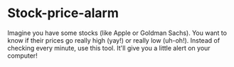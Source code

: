 # Stock-price-alarm
Imagine you have some stocks (like Apple or Goldman Sachs). You want to know if their prices go really high (yay!) or really low (uh-oh!). Instead of checking every minute, use this tool. It'll give you a little alert on your computer!
